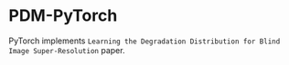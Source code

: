 # PDM-PyTorch
PyTorch implements `Learning the Degradation Distribution for Blind Image Super-Resolution` paper.
